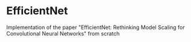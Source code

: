 # EfficientNet
Implementation of the paper "EfficientNet: Rethinking Model Scaling for Convolutional Neural Networks" from scratch
